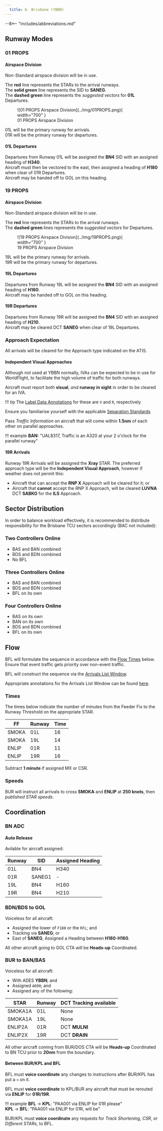 ```yaml
---
  title: 6. Brisbane (YBBN)
---
```


--8<-- "includes/abbreviations.md"

## Runway Modes
### 01 PROPS
#### Airspace Division
Non-Standard airspace division will be in use.

The **red** line represents the STARs to the arrival runways.  
The **solid green** line represents the SID to **SANEG**.  
The **dashed green** line represents the *suggested vectors* for **01L** Departures.

<figure markdown>
![01 PROPS Airspace Division](../img/01PROPS.png){ width="700" }
  <figcaption>01 PROPS Airspace Division</figcaption>
</figure>

01L will be the primary runway for arrivals.  
01R will be the primary runway for departures.

#### 01L Departures
Departures from Runway 01L will be assigned the **BN4** SID with an assigned heading of **H340**.  
Aircraft must then be vectored to the east, then assigned a heading of **H180** when clear of 01R Departures.  
Aircraft may be handed off to GOL on this heading.

### 19 PROPS
#### Airspace Division
Non-Standard airspace division will be in use.

The **red** line represents the STARs to the arrival runways.  
The **dashed green** lines represents the *suggested vectors* for Departures.

<figure markdown>
![19 PROPS Airspace Division](../img/19PROPS.png){ width="700" }
  <figcaption>19 PROPS Airspace Division</figcaption>
</figure>

19L will be the primary runway for arrivals.  
19R will be the primary runway for departures.

#### 19L Departures
Departures from Runway 19L will be assigned the **BN4** SID with an assigned heading of **H160**.  
Aircraft may be handed off to GOL on this heading.

#### 19R Departures
Departures from Runway 19R will be assigned the **BN4** SID with an assigned heading of **H210**.  
Aircraft may be cleared DCT **SANEG** when clear of 19L Departures.

### Approach Expectation
All arrivals will be cleared for the Approach type indicated on the ATIS.

#### Independent Visual Approaches
Although not used at YBBN normally, IVAs can be expected to be in use for WorldFlight, to facilitate the high volume of traffic for both runways.

Aircraft must report both **visual**, *and* **runway in sight** in order to be cleared for an IVA.

!!! tip
    The [Label Data Annotations](../../../client/annotations/#miscellaneous) for these are `V` and `R`, respectively

Ensure you familiarise yourself with the applicable [Separation Standards](../../../separation-standards/parallelapps/#independent-visual-approaches)

Pass *Traffic Information* on aircraft that will come within **1.5nm** of each other on parallel approaches.

!!! example
    **BAN:** "UAL8317, Traffic is an A320 at your 2 o'clock for the parallel runway"

#### 19R Arrivals
Runway 19R Arrivals will be assigned the **Xray** STAR. The preferred approach type will be the **Independent Visual Approach**, however if weather does not permit this:

- Aircraft that can accept the **RNP X** Approach will be cleared for it; or
- Aircraft that **cannot** accept the RNP X Approach, will be cleared **LUVNA** DCT **SABKO** for the **ILS** Approach.

## Sector Distribution
In order to balance workload effectively, it is recommended to distribute responsibility for the Brisbane TCU sectors accordingly (BAC not included):

### Two Controllers Online

- BAS and BAN combined
- BDS and BDN combined
- No BFL

### Three Controllers Online

- BAS and BAN combined
- BDS and BDN combined
- BFL on its own

### Four Controllers Online

- BAS on its own
- BAN on its own
- BDS and BDN combined
- BFL on its own

## Flow
BFL will formulate the sequence in accordance with the [Flow Times](#times) below. Ensure that event traffic gets priority over non-event traffic.

BFL will construct the sequence via the [Arrivals List Window](../../../controller-skills/sequencing/#arrivals-list).

Appropriate annotations for the Arrivals List Window can be found [here](../../../client/annotations/#sequencingflow).

### Times
The times below indicate the number of minutes from the Feeder Fix to the Runway Threshold on the appropriate STAR.

| FF | Runway | Time |
| ---------- | --- | --- |
| SMOKA      | 01L | 16 |
| SMOKA      | 19L | 14 |
| ENLIP    | 01R | 11 |
| ENLIP    | 19R | 16 |

Subtract **1 minute** if assigned MX or CSR.

### Speeds
BUR will instruct all arrivals to cross **SMOKA** and **ENLIP** at **250 knots**, then *published STAR speeds*.

## Coordination
### BN ADC
#### Auto Release
Avilable for aircraft assigned:

| Runway | SID | Assigned Heading |
| ---------- | --- | --- |
| 01L  | BN4 | H340 |
| 01R  | SANEG1 | - |
| 19L  | BN4 | H160 |
| 19R  | BN4 | H210 |

### BDN/BDS to GOL
Voiceless for all aircraft:

- Assigned the lower of `F180` or the `RFL`; and  
- Tracking via **SANEG**; or  
- East of **SANEG**, Assigned a Heading between **H180**-**H160**.

All other aircraft going to GOL CTA will be **Heads-up** Coordinated.

### BUR to BAN/BAS
Voiceless for all aircraft:

- With ADES **YBBN**; and  
- Assigned `A090`; and
- Assigned any of the following:

| STAR | Runway | DCT Tracking available |
| ---------- | --- | --- |
| SMOKA1A      | 01L | None |
| SMOKA1A      | 19L | None |
| ENLIP2A      | 01R | DCT **MULNI** |
| ENLIP2X      | 19R | DCT **DRAIN** |

All other aircraft coming from BUR/DOS CTA will be **Heads-up** Coordinated to BN TCU prior to **20nm** from the boundary.

#### Between BUR/KPL and BFL
BFL must **voice coordinate** any changes to instructions after BUR/KPL has put a `<` on it.

BFL must **voice coordinate** to KPL/BUR any aircraft that must be rerouted via **ENLIP** for **01R/19R**.

!!! example
    <span class="hotline">**BFL** -> **KPL**</span>: "PAA001 via ENLIP for 01R please"  
    <span class="hotline">**KPL** -> **BFL**</span>: "PAA001 via ENLIP for 01R, will be"  

BUR/KPL must **voice coordinate** any requests for *Track Shortening*, *CSR*, or *Different STARs*, to BFL.